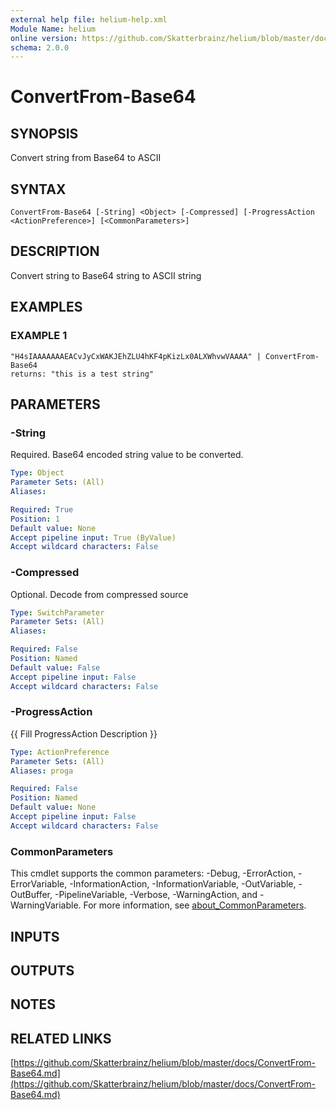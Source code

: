 ```yaml
---
external help file: helium-help.xml
Module Name: helium
online version: https://github.com/Skatterbrainz/helium/blob/master/docs/ConvertFrom-Base64.md
schema: 2.0.0
---
```


# ConvertFrom-Base64

## SYNOPSIS
Convert string from Base64 to ASCII

## SYNTAX

```
ConvertFrom-Base64 [-String] <Object> [-Compressed] [-ProgressAction <ActionPreference>] [<CommonParameters>]
```

## DESCRIPTION
Convert string to Base64 string to ASCII string

## EXAMPLES

### EXAMPLE 1
```
"H4sIAAAAAAAEACvJyCxWAKJEhZLU4hKF4pKizLx0ALXWhvwVAAAA" | ConvertFrom-Base64
returns: "this is a test string"
```

## PARAMETERS

### -String
Required.
Base64 encoded string value to be converted.

```yaml
Type: Object
Parameter Sets: (All)
Aliases:

Required: True
Position: 1
Default value: None
Accept pipeline input: True (ByValue)
Accept wildcard characters: False
```

### -Compressed
Optional.
Decode from compressed source

```yaml
Type: SwitchParameter
Parameter Sets: (All)
Aliases:

Required: False
Position: Named
Default value: False
Accept pipeline input: False
Accept wildcard characters: False
```

### -ProgressAction
{{ Fill ProgressAction Description }}

```yaml
Type: ActionPreference
Parameter Sets: (All)
Aliases: proga

Required: False
Position: Named
Default value: None
Accept pipeline input: False
Accept wildcard characters: False
```

### CommonParameters
This cmdlet supports the common parameters: -Debug, -ErrorAction, -ErrorVariable, -InformationAction, -InformationVariable, -OutVariable, -OutBuffer, -PipelineVariable, -Verbose, -WarningAction, and -WarningVariable. For more information, see [about_CommonParameters](http://go.microsoft.com/fwlink/?LinkID=113216).

## INPUTS

## OUTPUTS

## NOTES

## RELATED LINKS

[https://github.com/Skatterbrainz/helium/blob/master/docs/ConvertFrom-Base64.md](https://github.com/Skatterbrainz/helium/blob/master/docs/ConvertFrom-Base64.md)


